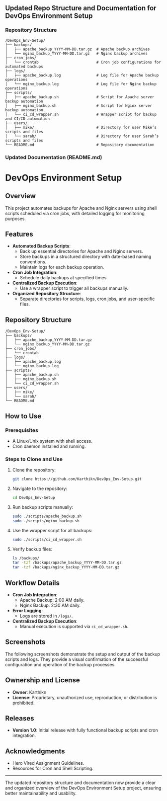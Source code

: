 ## Updated Repo Structure and Documentation for DevOps Environment Setup

### Repository Structure
```
/DevOps_Env-Setup/  
├── backups/  
│   ├── apache_backup_YYYY-MM-DD.tar.gz  # Apache backup archives  
│   └── nginx_backup_YYYY-MM-DD.tar.gz   # Nginx backup archives  
├── cron_jobs/  
│   └── crontab                          # Cron job configurations for automated backups  
├── logs/  
│   ├── apache_backup.log                # Log file for Apache backup operations  
│   └── nginx_backup.log                 # Log file for Nginx backup operations  
├── scripts/  
│   ├── apache_backup.sh                 # Script for Apache server backup automation  
│   ├── nginx_backup.sh                  # Script for Nginx server backup automation  
│   └── ci_cd_wrapper.sh                 # Wrapper script for backup and CI/CD automation  
├── users/  
│   ├── mike/                            # Directory for user Mike’s scripts and files  
│   └── sarah/                           # Directory for user Sarah’s scripts and files  
└── README.md                            # Repository documentation  
```

### Updated Documentation (README.md)

# DevOps Environment Setup

## Overview
This project automates backups for Apache and Nginx servers using shell scripts scheduled via cron jobs, with detailed logging for monitoring purposes.

## Features
- **Automated Backup Scripts**:
  - Back up essential directories for Apache and Nginx servers.
  - Store backups in a structured directory with date-based naming conventions.
  - Maintain logs for each backup operation.
- **Cron Job Integration**:
  - Schedule daily backups at specified times.
- **Centralized Backup Execution**:
  - Use a wrapper script to trigger all backups manually.
- **Organized Repository Structure**:
  - Separate directories for scripts, logs, cron jobs, and user-specific files.

## Repository Structure
```
/DevOps_Env-Setup/  
├── backups/  
│   ├── apache_backup_YYYY-MM-DD.tar.gz  
│   └── nginx_backup_YYYY-MM-DD.tar.gz   
├── cron_jobs/  
│   └── crontab                          
├── logs/  
│   ├── apache_backup.log                
│   └── nginx_backup.log                 
├── scripts/  
│   ├── apache_backup.sh                 
│   ├── nginx_backup.sh                  
│   └── ci_cd_wrapper.sh                 
├── users/  
│   ├── mike/                            
│   └── sarah/                           
└── README.md                            
```

## How to Use
### Prerequisites
- A Linux/Unix system with shell access.
- Cron daemon installed and running.

### Steps to Clone and Use
1. Clone the repository:
   ```bash
   git clone https://github.com/Karthikn/DevOps_Env-Setup.git
   ```
2. Navigate to the repository:
   ```bash
   cd DevOps_Env-Setup
   ```
3. Run backup scripts manually:
   ```bash
   sudo ./scripts/apache_backup.sh
   sudo ./scripts/nginx_backup.sh
   ```
4. Use the wrapper script for all backups:
   ```bash
   sudo ./scripts/ci_cd_wrapper.sh
   ```
5. Verify backup files:
   ```bash
   ls /backups/
   tar -tzf /backups/apache_backup_YYYY-MM-DD.tar.gz
   tar -tzf /backups/nginx_backup_YYYY-MM-DD.tar.gz
   ```

## Workflow Details
- **Cron Job Integration**:
  - Apache Backup: 2:00 AM daily.
  - Nginx Backup: 2:30 AM daily.
- **Error Logging**:
  - Logs are stored in `/logs/`.
- **Centralized Backup Execution**:
  - Manual execution is supported via `ci_cd_wrapper.sh`.
 
## Screenshots

The following screenshots demonstrate the setup and output of the backup scripts and logs. They provide a visual confirmation of the successful configuration and operation of the backup processes.

## Ownership and License
- **Owner**: Karthikn
- **License**: Proprietary, unauthorized use, reproduction, or distribution is prohibited.

## Releases
- **Version 1.0**: Initial release with fully functional backup scripts and cron integration.

## Acknowledgments
- Hero Vired Assignment Guidelines.
- Resources for Cron and Shell Scripting.

---

The updated repository structure and documentation now provide a clear and organized overview of the DevOps Environment Setup project, ensuring better maintainability and usability.


